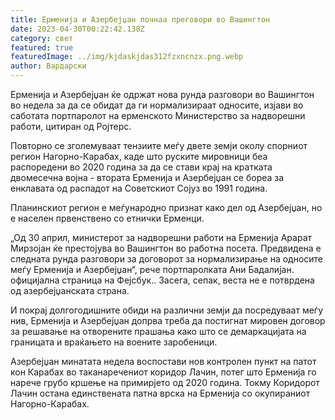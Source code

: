 ```yaml
---
title: Ерменија и Азербејџан почнаа преговори во Вашингтон
date: 2023-04-30T00:22:42.138Z
category: свет
featured: true
featuredImage: ../img/kjdaskjdas312fzxncnzx.png.webp
author: Вардарски
---
```


Ерменија и Азербејџан ќе одржат нова рунда разговори во Вашингтон во недела за да се обидат да ги нормализираат односите, изјави во саботата портпаролот на ерменското Министерство за надворешни работи, цитиран од Ројтерс.

Повторно се зголемуваат тензиите меѓу двете земји околу спорниот регион Нагорно-Карабах, каде што руските мировници беа распоредени во 2020 година за да се стави крај на кратката двомесечна војна - втората Ерменија и Азербејџан се бореа за енклавата од распадот на Советскиот Сојуз во 1991 година.

Планинскиот регион е меѓународно признат како дел од Азербејџан, но е населен првенствено со етнички Ерменци.

„Од 30 април, министерот за надворешни работи на Ерменија Арарат Мирзојан ќе престојува во Вашингтон во работна посета. Предвидена е следната рунда разговори за договорот за нормализирање на односите меѓу Ерменија и Азербејџан“, рече портпаролката Ани Бадалијан. официјална страница на Фејсбук.. Засега, сепак, веста не е потврдена од азербејџанската страна.

И покрај долгогодишните обиди на различни земји да посредуваат меѓу нив, Ерменија и Азербејџан допрва треба да постигнат мировен договор за решавање на отворените прашања како што се демаркацијата на границата и враќањето на воените заробеници.

Азербејџан минатата недела воспостави нов контролен пункт на патот кон Карабах во таканаречениот коридор Лачин, потег што Ерменија го нарече грубо кршење на примирјето од 2020 година. Токму Коридорот Лачин остана единствената патна врска на Ерменија со окупираниот Нагорно-Карабах.
